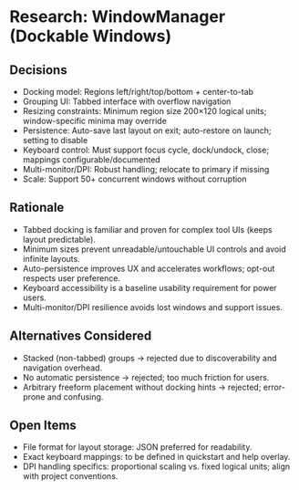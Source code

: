 # Research: WindowManager (Dockable Windows)

## Decisions
- Docking model: Regions left/right/top/bottom + center-to-tab
- Grouping UI: Tabbed interface with overflow navigation
- Resizing constraints: Minimum region size 200×120 logical units; window-specific minima may override
- Persistence: Auto-save last layout on exit; auto-restore on launch; setting to disable
- Keyboard control: Must support focus cycle, dock/undock, close; mappings configurable/documented
- Multi-monitor/DPI: Robust handling; relocate to primary if missing
- Scale: Support 50+ concurrent windows without corruption

## Rationale
- Tabbed docking is familiar and proven for complex tool UIs (keeps layout predictable).
- Minimum sizes prevent unreadable/untouchable UI controls and avoid infinite layouts.
- Auto-persistence improves UX and accelerates workflows; opt-out respects user preference.
- Keyboard accessibility is a baseline usability requirement for power users.
- Multi-monitor/DPI resilience avoids lost windows and support issues.

## Alternatives Considered
- Stacked (non-tabbed) groups → rejected due to discoverability and navigation overhead.
- No automatic persistence → rejected; too much friction for users.
- Arbitrary freeform placement without docking hints → rejected; error-prone and confusing.

## Open Items
- File format for layout storage: JSON preferred for readability.
- Exact keyboard mappings: to be defined in quickstart and help overlay.
- DPI handling specifics: proportional scaling vs. fixed logical units; align with project conventions.
